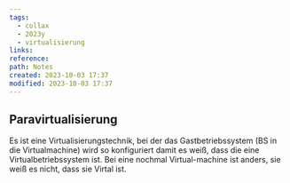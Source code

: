 ```yaml
---
tags:
  - collax
  - 2023y
  - virtualisierung
links: 
reference: 
path: Notes
created: 2023-10-03 17:37
modified: 2023-10-03 17:37
---
```

## Paravirtualisierung

Es ist eine Virtualisierungstechnik, bei der das Gastbetriebssystem (BS in die Virtualmachine) wird so konfiguriert damit es weiß, dass die eine Virtualbetriebssystem ist. Bei eine nochmal Virtual-machine ist anders, sie weiß es nicht, dass sie Virtal ist. 


